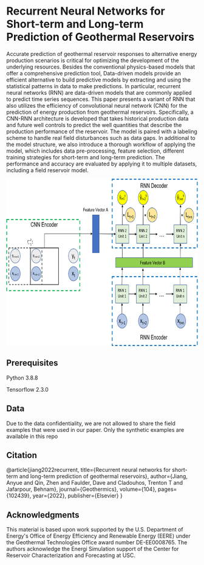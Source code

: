# Recurrent Neural Networks for Short-term and Long-term Prediction of Geothermal Reservoirs
Accurate prediction of geothermal reservoir responses to alternative energy production scenarios is critical for optimizing the development of the underlying resources. Besides the conventional physics-based models that offer a comprehensive prediction tool, Data-driven models provide an efficient alternative to build predictive models by extracting and using the statistical patterns in data to make predictions. In particular, recurrent neural networks (RNN) are data-driven models that are commonly applied to predict time series sequences. This paper presents a variant of RNN that also utilizes the efficiency of convolutional neural network (CNN) for the prediction of energy production from geothermal reservoirs. Specifically, a CNN-RNN architecture is developed that takes historical production data and future well controls to predict the well quantities that describe the production performance of the reservoir. The model is paired with a labeling scheme to handle real field disturbances such as data gaps. In additional to the model structure, we also introduce a thorough workflow of applying the model, which includes data pre-processing, feature selection, different training strategies for short-term and long-term prediction. The performance and accuracy are evaluated by applying it to multiple datasets, including a field reservoir model. 

<p align="center">
<img src="https://github.com/AnyueJ/Geothermal_Prediction/blob/main/Image/CNNRNNModel.png" width="722" height="440">
</p>

## Prerequisites
Python 3.8.8

Tensorflow 2.3.0

## Data
Due to the data confidentiality, we are not allowed to share the field examples that were used in our paper. Only the synthetic examples are available in this repo

## Citation
@article{jiang2022recurrent,
  title={Recurrent neural networks for short-term and long-term prediction of geothermal reservoirs},
  author={Jiang, Anyue and Qin, Zhen and Faulder, Dave and Cladouhos, Trenton T and Jafarpour, Behnam},
  journal={Geothermics},
  volume={104},
  pages={102439},
  year={2022},
  publisher={Elsevier}
}

## Acknowledgments
This material is based upon work supported by the U.S. Department of Energy's Office of Energy Efficiency and Renewable Energy (EERE) under the Geothermal Technologies Office award number DE-EE0008765. The authors acknowledge the Energi Simulation support of the Center for Reservoir Characterization and Forecasting at USC.
